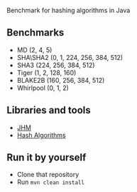 Benchmark for hashing algorithms in Java

## Benchmarks
- MD (2, 4, 5)
- SHA\SHA2 (0, 1, 224, 256, 384, 512)
- SHA3 (224, 256, 384, 512)
- Tiger (1, 2, 128, 160)
- BLAKE2B (160, 256, 384, 512)
- Whirlpool (0, 1, 2)

## Libraries and tools
- [JHM](https://github.com/openjdk/jmh)
- [Hash Algorithms](https://github.com/norkator/cryptography)

## Run it by yourself
- Clone that repository
- Run ```mvn clean install```
